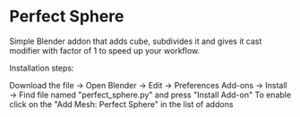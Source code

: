 # Perfect Sphere
Simple Blender addon that adds cube, subdivides it and gives it cast modifier with factor of 1 to speed up your workflow.

Installation steps:

Download the file -> Open Blender -> Edit -> Preferences Add-ons -> Install -> Find file named "perfect_sphere.py" and press "Install Add-on"
To enable click on the "Add Mesh: Perfect Sphere" in the list of addons
